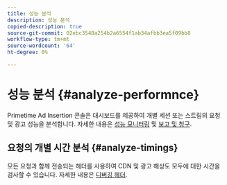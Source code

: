 ```yaml
---
title: 성능 분석
description: 성능 분석
copied-description: true
source-git-commit: 02ebc3548a254b2a6554f1ab34afbb3ea5f09bb8
workflow-type: tm+mt
source-wordcount: '64'
ht-degree: 0%

---
```


# 성능 분석 {#analyze-performnce}

Primetime Ad Insertion 콘솔은 대시보드를 제공하여 개별 세션 또는 스트림의 요청 및 광고 성능을 분석합니다. 자세한 내용은 [성능 모니터링](/help/primetime-ad-insertion/performance-monitoring-debugging-reporting/performance-monitoring.md) 및 [보고 및 청구](/help/primetime-ad-insertion/performance-monitoring-debugging-reporting/reporting-and-billing.md).

## 요청의 개별 시간 분석 {#analyze-timings}

모든 요청과 함께 전송되는 헤더를 사용하여 CDN 및 광고 해상도 모두에 대한 시간을 검사할 수 있습니다.  자세한 내용은 [디버깅 헤더](/help/primetime-ad-insertion/performance-monitoring-debugging-reporting/debugging-headers.md).
